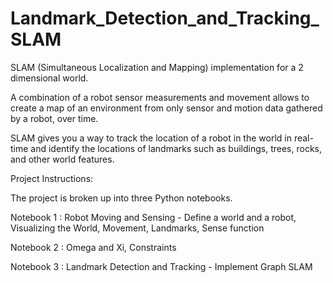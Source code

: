# Landmark_Detection_and_Tracking_SLAM
SLAM (Simultaneous Localization and Mapping) implementation for a 2 dimensional world. 

A combination of a robot sensor measurements and movement allows to create a map of an environment from only sensor and motion data gathered by a robot, over time. 

SLAM gives you a way to track the location of a robot in the world in real-time and identify the locations of landmarks such as buildings, trees, rocks, and other world features.

Project Instructions:

The project is broken up into three Python notebooks.

Notebook 1 : Robot Moving and Sensing - Define a world and a robot, Visualizing the World, Movement, Landmarks, Sense function

Notebook 2 : Omega and Xi, Constraints

Notebook 3 : Landmark Detection and Tracking - Implement Graph SLAM
